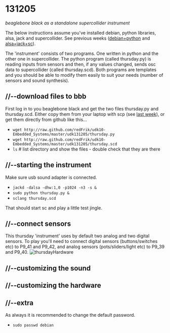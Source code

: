 131205
======

_beaglebone black as a standalone supercollider instrument_

The below instructions assume you've installed debian, python libraries, alsa, jack and supercollider. See previous weeks ([debian+python](https://github.com/redFrik/udk10-Embedded_Systems/tree/master/udk131114#--preparation-first-time-only) and [alsa+jack+sc](https://github.com/redFrik/udk10-Embedded_Systems/tree/master/udk131121#--install-alsa--test-sound)).

The 'instrument' consists of two programs. One written in python and the other one in supercollider. The python program (called thursday.py) is reading inputs from sensors and then, if any values changed, sends osc data to supercollider (called thursday.scd). Both programs are templates and you should be able to modify them easily to suit your needs (number of sensors and sound synthesis).

//--download files to bbb
-------------------------
First log in to you beaglebone black and get the two files thursday.py and thursday.scd.
Either copy them from your laptop with scp (see [last week](https://github.com/redFrik/udk10-Embedded_Systems/tree/master/udk131128#--copy-files-from-laptop-to-bbb)), or get them directly from github like this...

* `wget http://raw.github.com/redFrik/udk10-Embedded_Systems/master/udk131205/thursday.py`
* `wget http://raw.github.com/redFrik/udk10-Embedded_Systems/master/udk131205/thursday.scd`
* `ls` # list directory and show the files - double check that they are there

//--starting the instrument
---------------------------
Make sure usb sound adapter is connected.

* `jackd -dalsa -dhw:1,0 -p1024 -n3 -s &`
* `sudo python thursday.py &`
* `sclang thursday.scd`

That should start sc and play a little test jingle.

//--connect sensors
-------------------
This thursday 'instrument' uses by default two analog and two digital sensors. To play you'll need to connect digital sensors (buttons/switches etc) to P9_41 and P9_42, and analog sensors (pots/sliders/light etc) to P9_39 and P9_40.
![thursdayHardware](https://raw.github.com/redFrik/udk10-Embedded_Systems/master/udk131205/thursdayHardware.png)

//--customizing the sound
-------------------------

//--customizing the hardware
----------------------------


//--extra
---------
As always it is recommended to change the default password.

* `sudo passwd debian`
